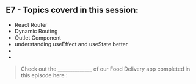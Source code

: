 ## E7 - Topics coverd in this session:

- React Router
- Dynamic Routing
- Outlet Component
- understanding useEffect and useState better
- 
- 

>  Check out the ______________ of our Food Delivery app completed in this episode here : 
